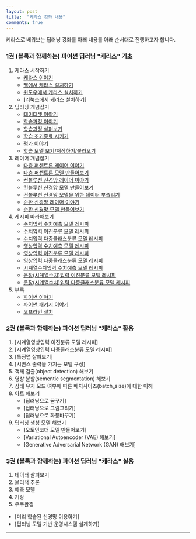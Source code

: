 ```yaml
---
layout: post
title:  "케라스 강좌 내용"
comments: true
---
```

케라스로 배워보는 딥러닝 강좌를 아래 내용를 아래 순서대로 진행하고자 합니다.

### 1권 (블록과 함께하는) 파이썬 딥러닝 "케라스" 기초

1. 케라스 시작하기
    * [케라스 이야기](https://tykimos.github.io/2017/01/27/Keras_Talk/)
    * [맥에서 케라스 설치하기](https://tykimos.github.io/2017/08/07/Keras_Install_on_Mac/)
    * [윈도우에서 케라스 설치하기](https://tykimos.github.io/2017/08/07/Keras_Install_on_Windows/)    
    * [리눅스에서 케라스 설치하기]
1. 딥러닝 개념잡기
    * [데이터셋 이야기](https://tykimos.github.io/2017/03/25/Dataset_and_Fit_Talk/)
    * [학습과정 이야기](https://tykimos.github.io/2017/03/25/Fit_Talk/)
    * [학습과정 살펴보기](https://tykimos.github.io/2017/07/09/Training_Monitoring/)          
    * [학습 조기종료 시키기](https://tykimos.github.io/2017/07/09/Early_Stopping/)
    * [평가 이야기](https://tykimos.github.io/2017/05/22/Evaluation_Talk/)    
    * [학습 모델 보기/저장하기/불러오기](https://tykimos.github.io/2017/06/10/Model_Save_Load/)
1. 레이어 개념잡기
    * [다층 퍼셉트론 레이어 이야기](https://tykimos.github.io/2017/01/27/MLP_Layer_Talk/)
    * [다층 퍼셉트론 모델 만들어보기](https://tykimos.github.io/2017/02/04/MLP_Getting_Started/)
    * [컨볼루션 신경망 레이어 이야기](https://tykimos.github.io/2017/01/27/CNN_Layer_Talk/)
    * [컨볼루션 신경망 모델 만들어보기](https://tykimos.github.io/2017/03/08/CNN_Getting_Started/)
    * [컨볼루션 신경망 모델을 위한 데이터 부풀리기](https://tykimos.github.io/2017/06/10/CNN_Data_Augmentation/)
    * [순환 신경망 레이어 이야기](https://tykimos.github.io/2017/04/09/RNN_Getting_Started/)
    * [순환 신경망 모델 만들어보기](https://tykimos.github.io/2017/04/09/RNN_Layer_Talk/)
1. 레시피 따라해보기
    * [수치입력 수치예측 모델 레시피](https://tykimos.github.io/2017/08/13/Numerical_Prediction_Model_Recipe/)
    * [수치입력 이진분류 모델 레시피](https://tykimos.github.io/2017/08/13/Numerical_Input_Binary_Classification_Model_Recipe/)  
    * [수치입력 다중클래스분류 모델 레시피](https://tykimos.github.io/2017/08/19/Numerical_Input_Multiclass_Classification_Model_Recipe/)
    * [영상입력 수치예측 모델 레시피](https://tykimos.github.io/2017/08/20/Image_Input_Numerical_Prediction_Model_Recipe/)    
    * [영상입력 이진분류 모델 레시피](https://tykimos.github.io/2017/08/18/Image_Input_Binary_Classification_Model_Recipe/)
    * [영상입력 다중클래스분류 모델 레시피](https://tykimos.github.io/2017/08/18/Image_Input_Multiclass_Classification_Model_Recipe/)
    * [시계열수치입력 수치예측 모델 레시피](https://tykimos.github.io/2017/09/09/Time-series_Numerical_Input_Numerical_Prediction_Model_Recipe)
    * [문장(시계열수치)입력 이진분류 모델 레시피](https://tykimos.github.io/2017/08/17/Text_Input_Binary_Classification_Model_Recipe)
    * [문장(시계열수치)입력 다중클래스분류 모델 레시피](https://tykimos.github.io/2017/08/17/Text_Input_Multiclass_Classification_Model_Recipe)    
1. 부록
    * [파이썬 이야기](https://tykimos.github.io/2017/02/10/Python_Talk/)
    * [파이썬 패키지 이야기](https://tykimos.github.io/2017/02/10/Python_Package_Talk/)
    * [오프라인 설치](https://tykimos.github.io/2017/03/15/Keras_Offline_Install/) 

### 2권 (블록과 함께하는) 파이션 딥러닝 "케라스" 활용
1. [시계열영상입력 이진분류 모델 레시피]
1. [시계열영상입력 다중클래스분류 모델 레시피]
1. [특징맵 살펴보기]
1. [시퀀스 출력을 가지는 모델 구성]
1. 객체 검출(object detection) 해보기
1. 영상 분할(sementic segmentation) 해보기
1. 상태 유지 모드 여부에 따른 배치사이즈(batch_size)에 대한 이해
1. 아트 해보기
    * [딥러닝으로 꿈꾸기]
    * [딥러닝으로 그림그리기]
    * [딥러닝으로 화풍바꾸기]
1. 딥러닝 생성 모델 해보기
    * [오토인코더 모델 만들어보기]    
    * [Variational Autoencoder (VAE) 해보기]
    * [Generative Adversarial Network (GAN) 해보기]   
 
### 3권 (블록과 함께하는) 파이션 딥러닝 "케라스" 실용
1. 데이터 살펴보기
1. 물리적 추론
1. 예측 모델
1. 기상
1. 우주환경
* [미리 학습된 신경망 이용하기]
* [딥러닝 모델 기반 운영시스템 설계하기]

---